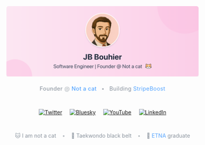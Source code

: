 <p align="center">
  <img src="banner.png" alt="Banner">
</p>

<p></p>
<p></p>

<div align="center" style="color: #8b949e; font-size: 1.05em; letter-spacing: 0.3px; margin: 20px 0 30px 0;">
  <div style="margin-bottom: 10px;">
    <span style="font-weight: 500; opacity: 0.9;">Founder</span> 
    <span style="opacity: 0.7;">@</span> 
    <a href="https://notacatventures.com" style="color: #58a6ff; text-decoration: none; font-weight: 500;">Not a cat</a>
   <span style="opacity: 0.7; margin: 0 8px;">•</span>
    <span>Building <a href="https://stripeboost.com" style="color: #58a6ff; text-decoration: none;">StripeBoost</a></span>
  </div>
</div>

<p></p>
<p></p>

<div align="center" style="margin: 40px 0;">
  <div style="display: flex; flex-wrap: wrap; justify-content: center; gap: 20px; row-gap: 14px;">
    <a href="https://twitter.com/jb_notacat" title="Twitter" style="padding: 4px 0">
      <img src="https://img.shields.io/badge/Twitter-1DA1F2?style=for-the-badge&logo=twitter&logoColor=white&labelColor=00000000" alt="Twitter" style="height: 30px;">
    </a>
    <a href="https://bsky.app/profile/jb-notacat.bsky.social" title="Bluesky" style="padding: 4px 0">
      <img src="https://img.shields.io/badge/Bluesky-0085FF?style=for-the-badge&logo=bluesky&logoColor=white&labelColor=00000000" alt="Bluesky" style="height: 30px;">
    </a>
    <a href="https://youtube.com/@jb-notacat" title="YouTube" style="padding: 4px 0;">
      <img src="https://img.shields.io/badge/YouTube-FF0000?style=for-the-badge&logo=youtube&logoColor=white&labelColor=00000000" alt="YouTube" style="height: 30px;">
    </a>
    <a href="https://www.linkedin.com/in/jbbouhier/" title="LinkedIn" style="padding: 4px 0;">
      <img src="https://img.shields.io/badge/LinkedIn-0077B5?style=for-the-badge&logo=linkedin&logoColor=white&labelColor=00000000" alt="LinkedIn">
    </a>
  </div>
</div>

<p></p>
<p></p>

<div align="center" style="margin: 30px 0; color: #8b949e;">
  <span>🐱 I am not a cat</span>
  <span style="margin: 0 12px; opacity: 0.6;">•</span>
  <span>🥋 Taekwondo black belt</span>
  <span style="margin: 0 12px; opacity: 0.6;">•</span>
  <span>🌋 <a href="https://etna.io" style="color: #58a6ff; text-decoration: none;">ETNA</a> graduate</span>
</div>
